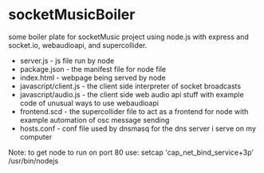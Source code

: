 # socketMusicBoiler
some boiler plate for socketMusic project using node.js with express and socket.io, webaudioapi, and supercollider.

- server.js - js file run by node
- package.json - the manifest file for node file
- index.html - webpage being served by node
- javascript/client.js - the client side interpreter of socket broadcasts
- javascript/audio.js - the client side web audio api stuff with example code of unusual ways to use webaudioapi
- frontend.scd - the supercollider file to act as a frontend for node with example automation of osc message sending
- hosts.conf - conf file used by dnsmasq for the dns server i serve on my computer

Note: to get node to run on port 80 use: setcap 'cap_net_bind_service+3p' /usr/bin/nodejs
